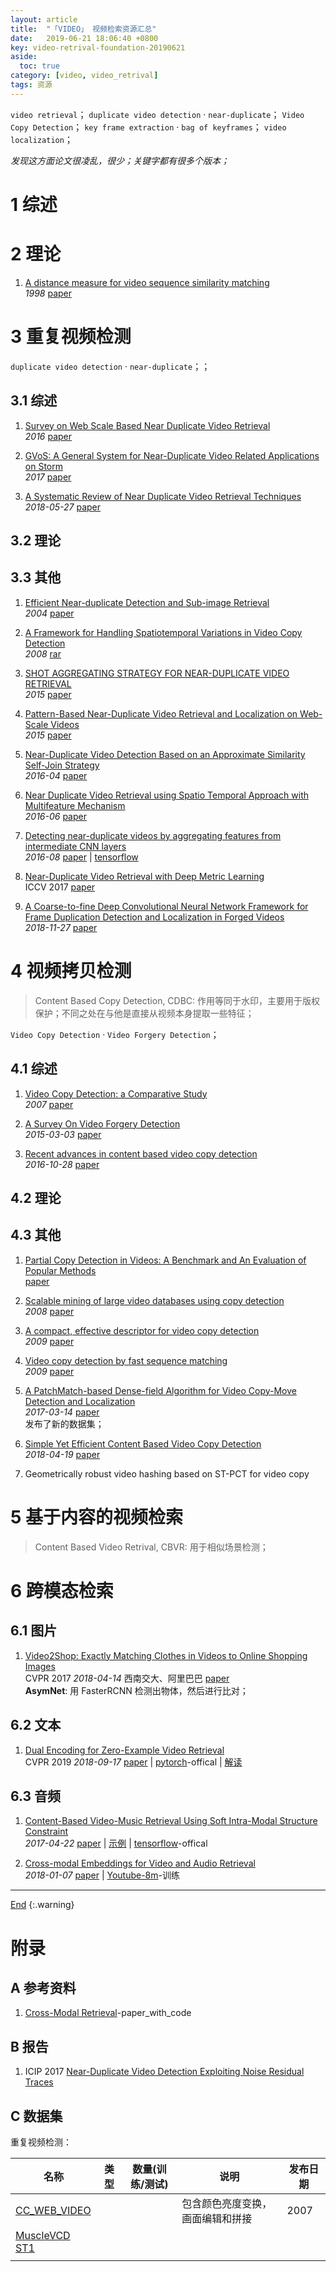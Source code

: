 ```yaml
---
layout: article
title:  "「VIDEO」 视频检索资源汇总"
date:   2019-06-21 18:06:40 +0800
key: video-retrival-foundation-20190621
aside:
  toc: true
category: [video, video_retrival]
tags: 资源
---
```

<span id='head'></span>
`video retrieval`； `duplicate video detection` · `near-duplicate`； `Video Copy Detection`； `key frame extraction` · `bag of keyframes`； `video localization`；       

<!--more-->
*发现这方面论文很凌乱，很少；关键字都有很多个版本；*      

# 1 综述

# 2 理论

1. [A distance measure for video sequence similarity matching](http://www.cs.cuhk.edu.hk/~king/PUB/adjeroh98b.pdf)   
*1998* [paper](http://www.cs.cuhk.edu.hk/~king/PUB/adjeroh98b.pdf)    


# 3 重复视频检测
`duplicate video detection` · `near-duplicate`；；

## 3.1 综述
1. [Survey on Web Scale Based Near Duplicate Video Retrieval](https://pdfs.semanticscholar.org/c6b0/0a76cb8c540b4824369ddbf7def551720394.pdf)   
*2016* [paper](https://pdfs.semanticscholar.org/c6b0/0a76cb8c540b4824369ddbf7def551720394.pdf)    

1. [GVoS: A General System for Near-Duplicate Video Related Applications on Storm](http://net.pku.edu.cn/~cuibin/Papers/2017%20TOIS.pdf)    
*2017* [paper](http://net.pku.edu.cn/~cuibin/Papers/2017%20TOIS.pdf)    

1. [A Systematic Review of Near Duplicate Video Retrieval Techniques](https://acadpubl.eu/hub/2018-118-24/3/569.pdf)    
*2018-05-27* [paper](https://acadpubl.eu/hub/2018-118-24/3/569.pdf)    

## 3.2 理论

## 3.3 其他
1. [Efficient Near-duplicate Detection and Sub-image Retrieval](http://www.cs.cmu.edu/~rahuls/pub/mm2004-pcasift-rahuls.pdf)     
*2004* [paper](http://www.cs.cmu.edu/~rahuls/pub/mm2004-pcasift-rahuls.pdf)    

1. [A Framework for Handling Spatiotemporal Variations in Video Copy Detection](http://mclab.cs.ccu.edu.tw/files/ken2585699/A%20Framework%20for%20Handling%20Spatiotemporal%20Variations%20in%20Video%20Copy%20Detection/A%20Framework%20for%20Handling%20Spatiotemporal%20Variations%20in%20Video%20Copy%20Detection.rar)   
*2008* [rar](http://mclab.cs.ccu.edu.tw/files/ken2585699/A%20Framework%20for%20Handling%20Spatiotemporal%20Variations%20in%20Video%20Copy%20Detection/A%20Framework%20for%20Handling%20Spatiotemporal%20Variations%20in%20Video%20Copy%20Detection.rar)    

1. [SHOT AGGREGATING STRATEGY FOR NEAR-DUPLICATE VIDEO RETRIEVAL](https://www.eurasip.org/Proceedings/Eusipco/Eusipco2015/papers/1570097527.pdf)    
*2015* [paper](https://www.eurasip.org/Proceedings/Eusipco/Eusipco2015/papers/1570097527.pdf)    

1. [Pattern-Based Near-Duplicate Video Retrieval and Localization on Web-Scale Videos](https://www.semanticscholar.org/paper/Pattern-Based-Near-Duplicate-Video-Retrieval-and-on-Chou-Chen/b0a2b8945c947816ff0efa5605016c5ab25ef6a8)   
*2015* [paper](https://www.semanticscholar.org/paper/Pattern-Based-Near-Duplicate-Video-Retrieval-and-on-Chou-Chen/b0a2b8945c947816ff0efa5605016c5ab25ef6a8)    

1. [Near-Duplicate Video Detection Based on an Approximate Similarity Self-Join Strategy](https://hal.inria.fr/hal-01305691/document)    
*2016-04* [paper](https://hal.inria.fr/hal-01305691/document)    

1. [Near Duplicate Video Retrieval using Spatio Temporal Approach with Multifeature Mechanism](http://www.ijirset.com/upload/2016/june/174_Near.pdf)    
*2016-06* [paper](http://www.ijirset.com/upload/2016/june/174_Near.pdf)    

1. [Detecting near-duplicate videos by aggregating features from intermediate CNN layers](https://www.researchgate.net/publication/221572367_Detection_and_location_of_near-duplicate_video_sub-clips_by_finding_dense_subgraphs)    
*2016-08* [paper](https://www.researchgate.net/publication/221572367_Detection_and_location_of_near-duplicate_video_sub-clips_by_finding_dense_subgraphs) | [tensorflow](https://github.com/Chinmay26/Near-Duplicate-Video-Detection)        

1. [Near-Duplicate Video Retrieval with Deep Metric Learning](http://openaccess.thecvf.com/content_ICCV_2017_workshops/papers/w5/Kordopatis-Zilos_Near-Duplicate_Video_Retrieval_ICCV_2017_paper.pdf)         
ICCV 2017 [paper](http://openaccess.thecvf.com/content_ICCV_2017_workshops/papers/w5/Kordopatis-Zilos_Near-Duplicate_Video_Retrieval_ICCV_2017_paper.pdf)     

1. [A Coarse-to-fine Deep Convolutional Neural Network Framework for Frame Duplication Detection and Localization in Forged Videos](http://cn.arxiv.org/abs/1811.10762)    
*2018-11-27* [paper](https://arxiv.org/abs/1811.10762)   


# 4 视频拷贝检测
>Content Based Copy Detection, CDBC: 作用等同于水印，主要用于版权保护；不同之处在与他是直接从视频本身提取一些特征；     

`Video Copy Detection` · `Video Forgery Detection`；    

## 4.1 综述
1. [Video Copy Detection: a Comparative Study](https://www.irisa.fr/vista/Papers/2007_civr_law-to.pdf)   
*2007* [paper](https://www.irisa.fr/vista/Papers/2007_civr_law-to.pdf)    

1. [A Survey On Video Forgery Detection](http://cn.arxiv.org/abs/1503.00843)    
*2015-03-03* [paper](https://arxiv.org/abs/1503.00843)   

1. [Recent advances in content based video copy detection](http://cn.arxiv.org/abs/1610.09087)    
*2016-10-28* [paper](https://arxiv.org/abs/1610.09087)   

## 4.2 理论

## 4.3 其他
1. [Partial Copy Detection in Videos: A Benchmark and An Evaluation of Popular Methods](http://yugangjiang.info/publication/TBD-VCDB.pdf)   
[paper](http://yugangjiang.info/publication/TBD-VCDB.pdf)   

1. [Scalable mining of large video databases using copy detection](http://cedric.cnam.fr/~crucianm/src/poullot08scalable.pdf)   
*2008* [paper](http://cedric.cnam.fr/~crucianm/src/poullot08scalable.pdf)   

1. [A compact, effective descriptor for video copy detection](http://www.csie.ntnu.edu.tw/~myeh/papers/mm09.pdf)   
*2009* [paper](http://www.csie.ntnu.edu.tw/~myeh/papers/mm09.pdf)    

1. [Video copy detection by fast sequence matching](http://aifc2011.csie.ntnu.edu.tw/~myeh/papers/civr09.pdf)    
*2009* [paper](http://aifc2011.csie.ntnu.edu.tw/~myeh/papers/civr09.pdf)   

1. [A PatchMatch-based Dense-field Algorithm for Video Copy-Move Detection and Localization](http://cn.arxiv.org/abs/1703.04636)    
*2017-03-14* [paper](https://arxiv.org/abs/1703.04636)    
发布了新的数据集；     

1. [Simple Yet Efficient Content Based Video Copy Detection](http://cn.arxiv.org/abs/1804.07019)   
*2018-04-19* [paper](https://arxiv.org/abs/1804.07019)   

1. Geometrically robust video hashing based on ST-PCT for video copy     


# 5 基于内容的视频检索
>Content Based Video Retrival, CBVR: 用于相似场景检测；    


# 6 跨模态检索
## 6.1 图片

1. [Video2Shop: Exactly Matching Clothes in Videos to Online Shopping Images](http://cn.arxiv.org/abs/1804.05287)  
CVPR 2017 *2018-04-14* 西南交大、阿里巴巴 [paper](https://arxiv.org/abs/1804.05287)     
**AsymNet**: 用 FasterRCNN 检测出物体，然后进行比对；          

## 6.2 文本
1. [Dual Encoding for Zero-Example Video Retrieval](http://cn.arxiv.org/abs/1809.06181)    
CVPR 2019 *2018-09-17* [paper](https://arxiv.org/abs/1809.06181) | [pytorch](https://github.com/danieljf24/dual_encoding)-offical | [解读](/video/video_retrival/paper_reading/2019/06/23/Dual-Encoding-for-Zero-Example-Video-Retrieval-reading.html)    

## 6.3 音频

1. [Content-Based Video-Music Retrieval Using Soft Intra-Modal Structure Constraint](http://cn.arxiv.org/abs/1704.06761)  
*2017-04-22* [paper](https://arxiv.org/abs/1704.06761) | [示例](https://youtu.be/ZyINqDMo3Fg) | [tensorflow](https://github.com/csehong/VM-NET)-offical    


1. [Cross-modal Embeddings for Video and Audio Retrieval](http://cn.arxiv.org/abs/1801.02200)  
*2018-01-07* [paper](https://arxiv.org/abs/1801.02200) | [Youtube-8m](https://github.com/surisdi/youtube-8m)-训练   


-------------------  
[End](#head)
{:.warning}  


# 附录
## A 参考资料
1. [Cross-Modal Retrieval](https://paperswithcode.com/task/cross-modal-retrieval)-paper_with_code     

## B 报告
1. ICIP 2017 [Near-Duplicate Video Detection Exploiting Noise Residual Traces](https://pdfs.semanticscholar.org/e604/9608e35f9633bb3c2cf50896f2d26d29a9cd.pdf)    

## C 数据集

重复视频检测：    

| 名称 | 类型 | 数量(训练/测试) | 说明 | 发布日期 |
| --- | --- | --- | --- | --- |
| [CC_WEB_VIDEO](http://vireo.cs.cityu.edu.hk/webvideo/) |  |  | 包含颜色亮度变换，画面编辑和拼接 | 2007 |
| [MuscleVCD ST1](https://www.video-comparer.com/product-benchmark.php) |  |  |  |  |
|  |  |  |  |  |
